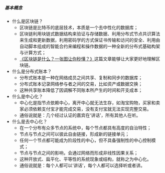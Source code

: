 ##### 基本概念
* 什么是区块链？
    * 区块链是比特币的底层技术，本质是一个去中性化的数据库；
    * 区块链利用块链式数据结构来验证与存储数据、利用分布式节点共识算法来生成和更新数据，利用密码学的方式保证书传输和访问的安全、利用由自动脚本组成的智能合约来编程和操作数据的一种全新的分布式基础构架与计算方式；
    * [《区块链是什么？一张图让你秒懂？》](https://baijiahao.baidu.com/s?id=1592894131130991736&wfr=spider&for=pc)这篇文章能够让大家更好地理解区块链。
* 什么是分布式账本？
    * 分布式账本是一种在网络成员之间共享、复制和同步的数据库；
    * 分布式账本记录网络参与者之间的交易，比如资产或数据交换；
    * 这种共享账本降低了因调解不同账本所产生的时间和开支成本；
* 什么是中心化？
    * 中心化是指节点依赖中心，离开中心就无法生存，如淘宝购物，买家和卖家必须依赖支付宝才能完成交易，没有支付宝就无法实现完整交易。
    * 通俗说就是：几个经过认证的嘉宾在‘讲话’，所有其他人在听。
* 什么是去中心化？
    * 在一个分布有众多节点的系统中，每个节点都具有高度的自治特性；
    * 节点与节点之间可以彼此自由链接，形成新的链接单元；
    * 任何一个节点都可能成为阶段性的中心，但不具备强制性的中心控制模式；
    * 节点与节点之间的影响，会通过网络而形成非线性因果关系；
    * 这种开放式、扁平化、平等性的系统现象或结构，就称之为中心化。
    * 通俗说就是：每个人都可以‘讲话’，每个人都可以选择听或者讲。
